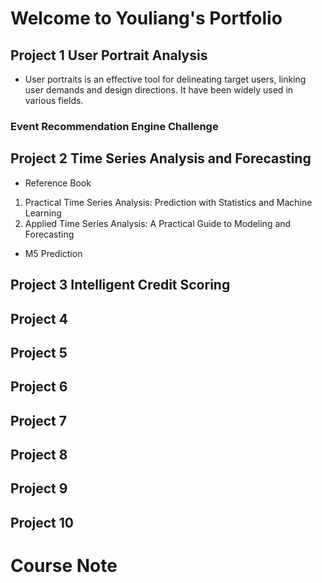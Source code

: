 # Welcome to Youliang's Portfolio


## Project 1 User Portrait Analysis
+ User portraits is an effective tool for delineating target users, linking user demands and design directions. It  have been widely used in various fields.
### Event Recommendation Engine Challenge

## Project 2 Time Series Analysis and Forecasting
+ Reference Book
1. Practical Time Series Analysis: Prediction with Statistics and Machine Learning
2. Applied Time Series Analysis: A Practical Guide to Modeling and Forecasting

+ M5 Prediction

## Project 3 Intelligent Credit Scoring

## Project 4 

## Project 5

## Project 6

## Project 7

## Project 8

## Project 9

## Project 10



# Course Note
